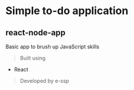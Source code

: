 # Simple to-do application 
## react-node-app

Basic app to brush up JavaScript skills

> Built using 
- React

> Developed by 
e-ssp

